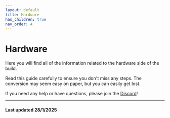 ```yaml
---
layout: default
title: Hardware
has_children: true
nav_order: 4
---
```


# Hardware

Here you will find all of the information related to the hardware side of the build.

Read this guide carefully to ensure you don't miss any steps. The conversion may seem easy on paper, but you can easily get lost.

If you need any help or have questions, please join the [Discord](https://discord.gg/W6B5mBejuC)!

---

#### Last updated 28/1/2025